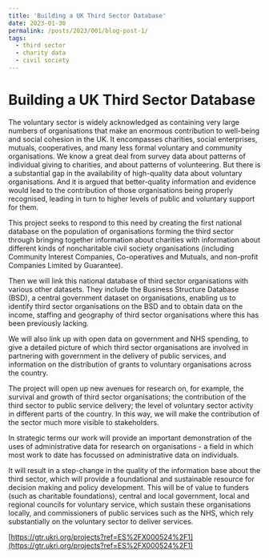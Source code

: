```yaml
---
title: 'Building a UK Third Sector Database'
date: 2023-01-30
permalink: /posts/2023/001/blog-post-1/
tags:
  - third sector
  - charity data
  - civil society
---
```


# Building a UK Third Sector Database

The voluntary sector is widely acknowledged as containing very large numbers of organisations that make an enormous contribution to well-being and social cohesion in the UK. It encompasses charities, social enterprises, mutuals, cooperatives, and many less formal voluntary and community organisations. We know a great deal from survey data about patterns of individual giving to charities, and about patterns of volunteering. But there is a substantial gap in the availability of high-quality data about voluntary organisations. And it is argued that better-quality information and evidence would lead to the contribution of those organisations being properly recognised, leading in turn to higher levels of public and voluntary support for them.

This project seeks to respond to this need by creating the first national database on the population of organisations forming the third sector through bringing together information about charities with information about different kinds of noncharitable civil society organisations (including Community Interest Companies, Co-operatives and Mutuals, and non-profit Companies Limited by Guarantee).

Then we will link this national database of third sector organisations with various other datasets. They include the Business Structure Database (BSD), a central government dataset on organisations, enabling us to identify third sector organisations on the BSD and to obtain data on the income, staffing and geography of third sector organisations where this has been previously lacking.

We will also link up with open data on government and NHS spending, to give a detailed picture of which third sector organisations are involved in partnering with government in the delivery of public services, and information on the distribution of grants to voluntary organisations across the country.

The project will open up new avenues for research on, for example, the survival and growth of third sector organisations; the contribution of the third sector to public service delivery; the level of voluntary sector activity in different parts of the country. In this way, we will make the contribution of the sector much more visible to stakeholders.

In strategic terms our work will provide an important demonstration of the uses of administrative data for research on organisations - a field in which most work to date has focussed on administrative data on individuals.

It will result in a step-change in the quality of the information base about the third sector, which will provide a foundational and sustainable resource for decision making and policy development. This will be of value to funders (such as charitable foundations), central and local government, local and regional councils for voluntary service, which sustain these organisations locally, and commissioners of public services such as the NHS, which rely substantially on the voluntary sector to deliver services.

[https://gtr.ukri.org/projects?ref=ES%2FX000524%2F1](https://gtr.ukri.org/projects?ref=ES%2FX000524%2F1)

